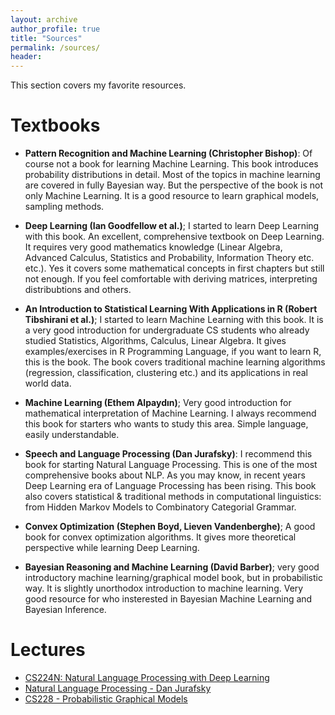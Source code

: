 ```yaml
---
layout: archive
author_profile: true
title: "Sources"
permalink: /sources/
header:
---
```

This section covers my favorite resources.

# Textbooks

- **Pattern Recognition and Machine Learning (Christopher Bishop)**: Of course not a book for learning Machine Learning. This book introduces probability distributions in detail. Most of the topics in machine learning are covered in fully Bayesian way. But the perspective of the book is not only Machine Learning. It is a good resource to learn graphical models, sampling methods.

- **Deep Learning (Ian Goodfellow et al.)**; I started to learn Deep Learning with this book. An excellent, comprehensive textbook on Deep Learning. It requires very good mathematics knowledge (Linear Algebra, Advanced Calculus, Statistics and Probability, Information Theory etc. etc.). Yes it covers some mathematical concepts in first chapters but still not enough. If you feel comfortable with deriving matrices, interpreting distribubtions and others.

- **An Introduction to Statistical Learning With Applications in R (Robert Tibshirani et al.)**; I started to learn Machine Learning with this book. It is a very good introduction for undergraduate CS students who already studied Statistics, Algorithms, Calculus, Linear Algebra. It gives examples/exercises in R Programming Language, if you want to learn R, this is the book. The book covers traditional machine learning algorithms (regression, classification, clustering etc.) and its applications in real world data.

- **Machine Learning (Ethem Alpaydın)**; Very good introduction for mathematical interpretation of Machine Learning. I always recommend this book for starters who wants to study this area. Simple language, easily understandable.

- **Speech and Language Processing (Dan Jurafsky)**: I recommend this book for starting Natural Language Processing. This is one of the most comprehensive books about NLP. As you may know, in recent years Deep Learning era of Language Processing has been rising. This book also covers statistical & traditional methods in computational linguistics: from Hidden Markov Models to Combinatory Categorial Grammar.

- **Convex Optimization (Stephen Boyd, Lieven Vandenberghe)**; A good book for convex optimization algorithms. It gives more theoretical perspective while learning Deep Learning.

- **Bayesian Reasoning and Machine Learning (David Barber)**; very good introductory machine learning/graphical model book, but in probabilistic way. It is slightly unorthodox introduction to machine learning. Very good resource for who insterested in Bayesian Machine Learning and Bayesian Inference.

# Lectures

- [CS224N: Natural Language Processing with Deep Learning](https://www.youtube.com/playlist?list=PLoROMvodv4rOhcuXMZkNm7j3fVwBBY42z)
- [Natural Language Processing - Dan Jurafsky](https://www.youtube.com/playlist?list=PLLssT5z_DsK8HbD2sPcUIDfQ7zmBarMYv)
- [CS228 - Probabilistic Graphical Models](https://cs228.stanford.edu/)

